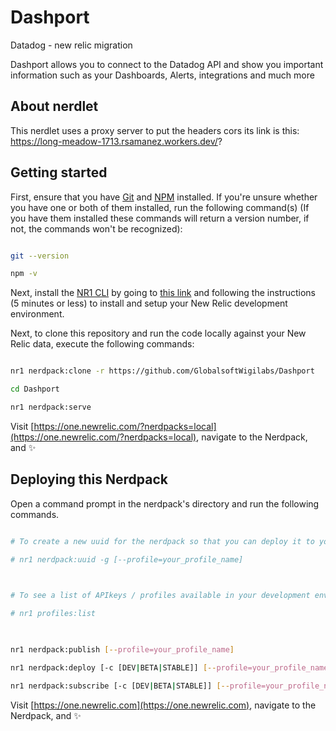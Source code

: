 
# Dashport

Datadog - new relic migration

  

Dashport allows you to connect to the Datadog API and show you important information such as your Dashboards, Alerts, integrations and much more

## About nerdlet
This nerdlet uses a proxy server to put the headers cors its link is this: https://long-meadow-1713.rsamanez.workers.dev/?


## Getting started

First, ensure that you have [Git](https://git-scm.com/book/en/v2/Getting-Started-Installing-Git) and [NPM](https://www.npmjs.com/get-npm) installed. If you're unsure whether you have one or both of them installed, run the following command(s) (If you have them installed these commands will return a version number, if not, the commands won't be recognized):

  

```bash

git --version

npm -v

```

  

Next, install the [NR1 CLI](https://one.newrelic.com/launcher/developer-center.launcher) by going to [this link](https://one.newrelic.com/launcher/developer-center.launcher) and following the instructions (5 minutes or less) to install and setup your New Relic development environment.

  

Next, to clone this repository and run the code locally against your New Relic data, execute the following commands:

  

```bash

nr1 nerdpack:clone -r https://github.com/GlobalsoftWigilabs/Dashport

cd Dashport

nr1 nerdpack:serve

```

  

Visit [https://one.newrelic.com/?nerdpacks=local](https://one.newrelic.com/?nerdpacks=local), navigate to the Nerdpack, and :sparkles:

## Deploying this Nerdpack

  

Open a command prompt in the nerdpack's directory and run the following commands.

  

```bash

# To create a new uuid for the nerdpack so that you can deploy it to your account:

# nr1 nerdpack:uuid -g [--profile=your_profile_name]

  

# To see a list of APIkeys / profiles available in your development environment:

# nr1 profiles:list

  

nr1 nerdpack:publish [--profile=your_profile_name]

nr1 nerdpack:deploy [-c [DEV|BETA|STABLE]] [--profile=your_profile_name]

nr1 nerdpack:subscribe [-c [DEV|BETA|STABLE]] [--profile=your_profile_name]

```

  

Visit [https://one.newrelic.com](https://one.newrelic.com), navigate to the Nerdpack, and :sparkles: